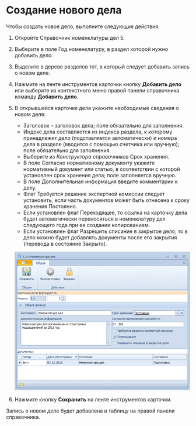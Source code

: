 # Создание нового дела

Чтобы создать новое дело, выполните следующие действия:

1. Откройте Справочник номенклатуры дел 5.

2. Выберите в поле Год номенклатуру, в раздел которой нужно добавить дело.

3. Выделите в дереве разделов тот, в который следует добавить запись о новом деле.

4. Нажмите на ленте инструментов карточки кнопку **Добавить дело** или выберите из контекстного меню правой панели справочника команду **Добавить дело**.

5. В открывшейся карточке дела укажите необходимые сведения о новом деле: 

   - Заголовок – заголовок дела; поле обязательно для заполнения.
   - Индекс дела составляется из индекса раздела, к которому принадлежит дело (подставляется автоматически) и номера дела в разделе (вводится с помощью счетчика или вручную); поле обязательно для заполнения.
   - Выберите из *Конструктора справочников* Срок хранения.
   - В поле Согласно нормативному документу укажите нормативный документ или статью, в соответствии с которой установлен срок хранения дела; поле заполняется вручную.
   - В поле Дополнительная информация введите комментарии к делу.
   - Флаг Требуется решение экспертной комиссии следует установить, если часть документов может быть отнесена к сроку хранения Постоянно.
   - Если установлен флаг Переходящее, то ссылка на карточку дела будет автоматически переноситься в номенклатуру дел следующего года при ее создании копированием.
   - Если установлен флаг Разрешить списание в закрытое дело, то в дело можно будет добавлять документы после его закрытия (перевода в состояние Закрыто).

   ![Карточка Дело](img/Card_Delo.png "Карточка Дело")

6. Нажмите кнопку **Сохранить** на ленте инструментов карточки.

Запись о новом деле будет добавлена в таблицу на правой панели справочника.
